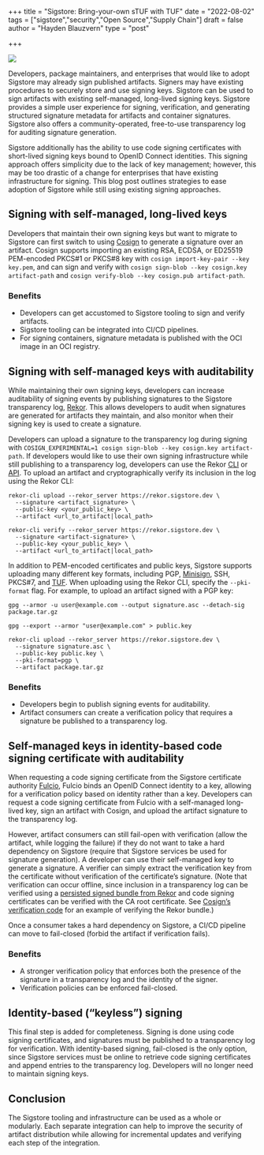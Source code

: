 +++
title = "Sigstore: Bring-your-own sTUF with TUF"
date = "2022-08-02"
tags = ["sigstore","security","Open Source","Supply Chain"]
draft = false
author = "Hayden Blauzvern"
type = "post"

+++

![](/images/sigstorelogo.jpeg)

Developers, package maintainers, and enterprises that would like to adopt Sigstore may already sign published artifacts. Signers may have existing procedures to securely store and use signing keys. Sigstore can be used to sign artifacts with existing self-managed, long-lived signing keys. Sigstore provides a simple user experience for signing, verification, and generating structured signature metadata for artifacts and container signatures. Sigstore also offers a community-operated, free-to-use transparency log for auditing signature generation.

Sigstore additionally has the ability to use code signing certificates with short-lived signing keys bound to OpenID Connect identities. This signing approach offers simplicity due to the lack of key management; however, this may be too drastic of a change for enterprises that have existing infrastructure for signing. This blog post outlines strategies to ease adoption of Sigstore while still using existing signing approaches.

## Signing with self-managed, long-lived keys

Developers that maintain their own signing keys but want to migrate to Sigstore can first switch to using [Cosign](https://github.com/sigstore/cosign/) to generate a signature over an artifact. Cosign supports importing an existing RSA, ECDSA, or ED25519 PEM-encoded PKCS#1 or PKCS#8 key with `cosign import-key-pair --key key.pem`, and can sign and verify with `cosign sign-blob --key cosign.key artifact-path` and `cosign verify-blob --key cosign.pub artifact-path`.

### Benefits

* Developers can get accustomed to Sigstore tooling to sign and verify artifacts.
* Sigstore tooling can be integrated into CI/CD pipelines.
* For signing containers, signature metadata is published with the OCI image in an OCI registry.

## Signing with self-managed keys with auditability

While maintaining their own signing keys, developers can increase auditability of signing events by publishing signatures to the Sigstore transparency log, [Rekor](https://github.com/sigstore/rekor). This allows developers to audit when signatures are generated for artifacts they maintain, and also monitor when their signing key is used to create a signature.

Developers can upload a signature to the transparency log during signing with `COSIGN_EXPERIMENTAL=1 cosign sign-blob --key cosign.key artifact-path`. If developers would like to use their own signing infrastructure while still publishing to a transparency log, developers can use the Rekor [CLI](https://docs.sigstore.dev/rekor/CLI) or [API](https://github.com/sigstore/rekor/blob/143e9ec36296cd27c3c1d45495dc081741584a90/openapi.yaml). To upload an artifact and cryptographically verify its inclusion in the log using the Rekor CLI:

```
rekor-cli upload --rekor_server https://rekor.sigstore.dev \
  --signature <artifact_signature> \
  --public-key <your_public_key> \
  --artifact <url_to_artifact|local_path>

rekor-cli verify --rekor_server https://rekor.sigstore.dev \
  --signature <artifact-signature> \
  --public-key <your_public_key> \
  --artifact <url_to_artifact|local_path>
```

In addition to PEM-encoded certificates and public keys, Sigstore supports uploading many different key formats, including PGP, [Minisign](https://jedisct1.github.io/minisign/), SSH, PKCS#7, and [TUF](https://theupdateframework.io/). When uploading using the Rekor CLI, specify the `--pki-format` flag. For example, to upload an artifact signed with a PGP key:


```
gpg --armor -u user@example.com --output signature.asc --detach-sig package.tar.gz

gpg --export --armor "user@example.com" > public.key

rekor-cli upload --rekor_server https://rekor.sigstore.dev \
  --signature signature.asc \
  --public-key public.key \
  --pki-format=pgp \
  --artifact package.tar.gz
```

### Benefits

* Developers begin to publish signing events for auditability.
* Artifact consumers can create a verification policy that requires a signature be published to a transparency log.

## Self-managed keys in identity-based code signing certificate with auditability

When requesting a code signing certificate from the Sigstore certificate authority [Fulcio](https://github.com/sigstore/fulcio), Fulcio binds an OpenID Connect identity to a key, allowing for a verification policy based on identity rather than a key. Developers can request a code signing certificate from Fulcio with a self-managed long-lived key, sign an artifact with Cosign, and upload the artifact signature to the transparency log.

However, artifact consumers can still fail-open with verification (allow the artifact, while logging the failure) if they do not want to take a hard dependency on Sigstore (require that Sigstore services be used for signature generation). A developer can use their self-managed key to generate a signature. A verifier can simply extract the verification key from the certificate without verification of the certificate’s signature. (Note that verification can occur offline, since inclusion in a transparency log can be verified using a [persisted signed bundle from Rekor](https://github.com/sigstore/cosign/blob/main/specs/SIGNATURE_SPEC.md#properties) and code signing certificates can be verified with the CA root certificate. See [Cosign’s verification code](https://github.com/sigstore/cosign/blob/29361993239764ae63c3017198cc80ff5816c08f/pkg/cosign/verify.go#L756) for an example of verifying the Rekor bundle.)

Once a consumer takes a hard dependency on Sigstore, a CI/CD pipeline can move to fail-closed (forbid the artifact if verification fails).

### Benefits

* A stronger verification policy that enforces both the presence of the signature in a transparency log and the identity of the signer.
* Verification policies can be enforced fail-closed.

## Identity-based (“keyless”) signing

This final step is added for completeness. Signing is done using code signing certificates, and signatures must be published to a transparency log for verification. With identity-based signing, fail-closed is the only option, since Sigstore services must be online to retrieve code signing certificates and append entries to the transparency log. Developers will no longer need to maintain signing keys.

## Conclusion

The Sigstore tooling and infrastructure can be used as a whole or modularly. Each separate integration can help to improve the security of artifact distribution while allowing for incremental updates and verifying each step of the integration.
